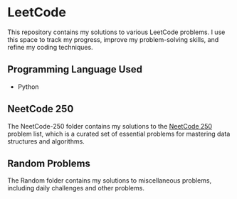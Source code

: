 # LeetCode

This repository contains my solutions to various LeetCode problems. I use this space to track my progress, improve my problem-solving skills, and refine my coding techniques.

## Programming Language Used

- Python

## NeetCode 250

The NeetCode-250 folder contains my solutions to the [NeetCode 250](https://neetcode.io/practice?tab=neetcode250) problem list, which is a curated set of essential problems for mastering data structures and algorithms.

## Random Problems

The Random folder contains my solutions to miscellaneous problems, including daily challenges and other problems.
